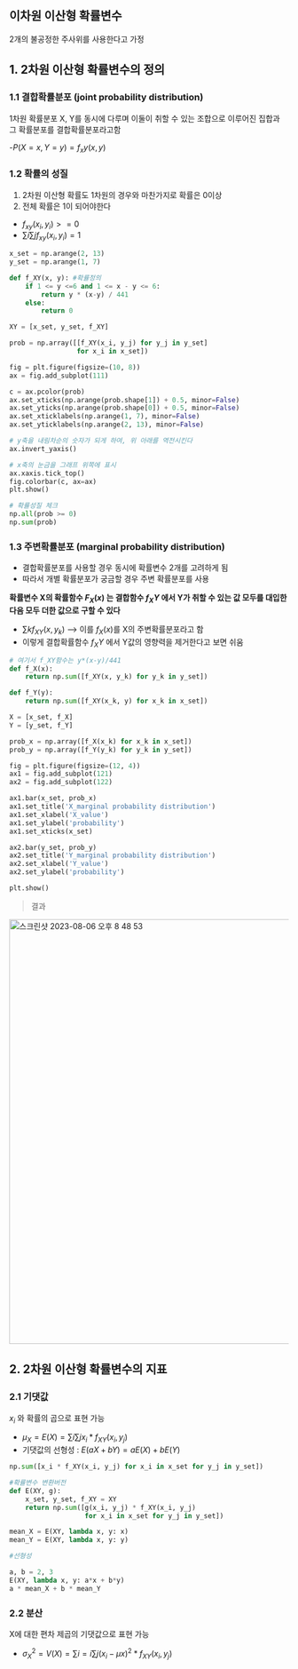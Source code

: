 ## 이차원 이산형 확률변수
2개의 불공정한 주사위를 사용한다고 가정

## 1. 2차원 이산형 확률변수의 정의


### 1.1 결합확률분포 (joint probability distribution)
1차원 확률분포 X, Y를 동시에 다루며 이둘이 취할 수 있는 조합으로 이루어진 집합과 그 확률분포를 결합확률분포라고함


-$P(X=x, Y=y) = f_xy(x,y)$ 

### 1.2 확률의 성질
1) 2차원 이산형 확률도 1차원의 경우와 마찬가지로 확률은 0이상
2) 전체 확률은 1이 되어야한다

- $f_{xy}(x_i, y_i) >= 0$
- $\sum{i}\sum{j}f_{xy}(x_i,y_i) = 1$


``` python
x_set = np.arange(2, 13)
y_set = np.arange(1, 7)

def f_XY(x, y): #확률정의
    if 1 <= y <=6 and 1 <= x - y <= 6:
        return y * (x-y) / 441
    else:
        return 0

XY = [x_set, y_set, f_XY]

prob = np.array([[f_XY(x_i, y_j) for y_j in y_set]
                 for x_i in x_set])

fig = plt.figure(figsize=(10, 8))
ax = fig.add_subplot(111)

c = ax.pcolor(prob)
ax.set_xticks(np.arange(prob.shape[1]) + 0.5, minor=False)
ax.set_yticks(np.arange(prob.shape[0]) + 0.5, minor=False)
ax.set_xticklabels(np.arange(1, 7), minor=False)
ax.set_yticklabels(np.arange(2, 13), minor=False)

# y축을 내림차순의 숫자가 되게 하여, 위 아래를 역전시킨다
ax.invert_yaxis()

# x축의 눈금을 그래프 위쪽에 표시
ax.xaxis.tick_top()
fig.colorbar(c, ax=ax)
plt.show()
```

``` python
# 확률성질 체크
np.all(prob >= 0)
np.sum(prob)
```


### 1.3 주변확률분포 (marginal probability distribution)
- 결합확률분포를 사용할 경우 동시에 확률변수 2개를 고려하게 됨
- 따라서 개별 확률분포가 궁금할 경우 주변 확률분포를 사용

**확률변수 X의 확률함수 $F_X(x)$ 는 결합함수 $f_XY$ 에서 Y가 취할 수 있는 값 모두를 대입한 다음 모두 더한 값으로 구할 수 있다**


- $\sum{k}f_{XY}(x, y_k)$  --> 이를 $f_X(x)$를 X의 주변확률분포라고 함
- 이렇게 결합확률함수 $f_XY$ 에서 Y값의 영향력을 제거한다고 보면 쉬움


``` python
# 여기서 f_XY함수는 y*(x-y)/441
def f_X(x):
    return np.sum([f_XY(x, y_k) for y_k in y_set])

def f_Y(y):
    return np.sum([f_XY(x_k, y) for x_k in x_set])

X = [x_set, f_X]
Y = [y_set, f_Y]

prob_x = np.array([f_X(x_k) for x_k in x_set])
prob_y = np.array([f_Y(y_k) for y_k in y_set])

fig = plt.figure(figsize=(12, 4))
ax1 = fig.add_subplot(121)
ax2 = fig.add_subplot(122)

ax1.bar(x_set, prob_x)
ax1.set_title('X_marginal probability distribution')
ax1.set_xlabel('X_value')
ax1.set_ylabel('probability')
ax1.set_xticks(x_set)

ax2.bar(y_set, prob_y)
ax2.set_title('Y_marginal probability distribution')
ax2.set_xlabel('Y_value')
ax2.set_ylabel('probability')

plt.show()
```


> 결과


<img width="765" alt="스크린샷 2023-08-06 오후 8 48 53" src="https://github.com/hozyhozy/Statistics/assets/123252821/28b617ff-4383-47be-ae73-023901f617cc">


## 2. 2차원 이산형 확률변수의 지표

### 2.1 기댓값
$x_i$ 와 확률의 곱으로 표현 가능

- $\mu_{X} = E(X) = \sum{i}\sum{j}x_i * f_{XY}(x_i, y_j)$
- 기댓값의 선형성 : $E(aX+bY) = aE(X)+bE(Y)$


``` python
np.sum([x_i * f_XY(x_i, y_j) for x_i in x_set for y_j in y_set])

#확률변수 변환버전
def E(XY, g):
    x_set, y_set, f_XY = XY
    return np.sum([g(x_i, y_j) * f_XY(x_i, y_j)
                   for x_i in x_set for y_j in y_set])

mean_X = E(XY, lambda x, y: x)
mean_Y = E(XY, lambda x, y: y)

#선형성

a, b = 2, 3
E(XY, lambda x, y: a*x + b*y)
a * mean_X + b * mean_Y
```

### 2.2 분산
X에 대한 편차 제곱의 기댓값으로 표현 가능

- $\sigma^2_X = V(X) = \sum{i=i}\sum{j}(x_i - \mu{x})^2* f_{XY}(x_i, y_j)$


